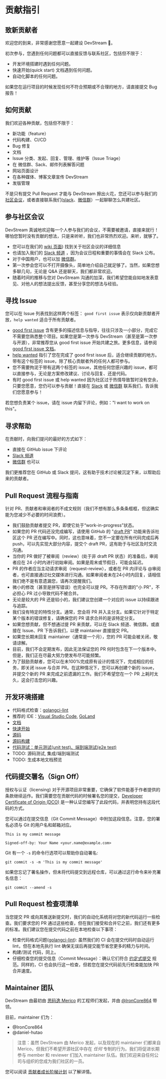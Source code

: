 # 贡献指引

## 致新贡献者
欢迎您的到来，非常感谢您愿意一起建设 DevStream 💖。

初次参与，您遇到任何问题都可以直接反馈与联系社区，包括但不限于：

- 开发环境搭建时遇到任何问题。
- 快速开始(quick start) 文档遇到任何问题。
- 自动化脚本的任何问题。

如果您在运行项目的时候发现任何不符合预期或不合理的地方，请直接提交 Bug 报告！

## 如何贡献
我们欢迎各种贡献，包括但不限于：

- 新功能（feature）
- 代码构建、CI/CD
- Bug 修复
- 文档
- Issue 分类、发起、回复、管理、维护等（Issue Triage）
- 在 微信群、Sack、邮件列表解答问题
- 网站页面设计
- 在各种媒体、博客文章宣传 DevStream
- 发版管理

不是只有提交 Pull Request 才能与 DevStream 擦出火花，您还可以参与我们的 [社区会议](https://github.com/devstream-io/devstream/wiki)，或者直接联系我们([slack](https://cloud-native.slack.com/archives/C03LA2B8K0A)、[微信群](https://raw.githubusercontent.com/devstream-io/devstream/main/docs/images/wechat-group-qr-code.png)）一起聊聊怎么共建社区。

## 参与社区会议
DevStream 真诚地欢迎每一个人参与我们的会议，不需要被邀请，直接来就行！哪怕您暂时没有贡献的想法，只是来听听，我们也非常热烈欢迎。来听，就够了。

- 您可以在我们的 [wiki 页面](https://github.com/devstream-io/devstream/wiki)) 找到关于社区会议的详细信息
- 也请加入我们的 [Slack 频道](https://cloud-native.slack.com/archives/C03LA2B8K0A) ，因为会议日程和重要的事情会在 Slack 公布。
- 对于中国用户，也可以加 [微信群](https://raw.githubusercontent.com/devstream-io/devstream/main/docs/images/wechat-group-qr-code.png)。
- 第一次参会您可以不打开摄像头，简单地介绍自己就足够了。当然，如果您想多聊几句，无论是 Q&A 还是聊天，我们都非常欢迎。
- 随着时间的推移与您对 DevStream 沟通的加深，我们希望您能自如地发表意见、对他人的想法提出反馈，甚至分享您的想法与经验。

## 寻找 Issue
您可以在 Issue 列表找到这样两个标签： `good first issue` 表示仅向新贡献者开放，`help wanted` 适合于所有贡献者。

- [good first issue](https://github.com/devstream-io/devstream/labels/good%20first%20issue) 含有更多的描述信息与指导，往往只涉及一小部分，完成它不需要您熟悉整个项目。如果您是第一次参与 DevStream（甚至是第一次参与开源），非常推荐您从 good first issue 开始共建之旅。更多信息，请参阅 [good first issue 文档](./development/good-first-issues.zh.md)。
- [help wanted](https://github.com/devstream-io/devstream/labels/help%20wanted) 指引了您在完成了 good first issue 后，适合继续贡献的地方。带有这个标签的 issue，除了核心贡献者外的任何人都可参与。
- 您不需要拘泥于带有这两个标签的 issue，其他任何您感兴趣的 issue，都可以直接参与，无论是方案修改建议、讨论与回复、还是代码。
- 有时 good first issue 或 help wanted 因为社区过于热情导致暂时没有空余，只要您愿意，您仍可以参与贡献！直接在 [Slack](https://join.slack.com/t/devstream-io/shared_invite/zt-16tb0iwzr-krcFGYRN7~Vv1suGZjdv4) 或 [微信群](https://raw.githubusercontent.com/devstream-io/devstream/main/docs/images/wechat-group-qr-code.png) 联系我们，告诉我们您愿意参与！

若您想负责某个 issue，请在 issue 内留下评论，例如："I want to work on this"。

## 寻求帮助
在贡献时，向我们提问的最好的方式如下：

- 直接在 GitHub issue 下评论
- [Slack 频道](https://cloud-native.slack.com/archives/C03LA2B8K0A)
- [微信群](https://raw.githubusercontent.com/devstream-io/devstream/main/docs/images/wechat-group-qr-code.png) 也可以

我们更推荐您在 GitHub 或 Slack 提问，这有助于技术讨论被沉淀下来，以帮助后来的贡献者。

## Pull Request 流程与指南
针对 PR、贡献者和审阅者的不成文规则（我们不想有那么多条条框框，但这确实能为您减少不必要的时间浪费）。

- 我们鼓励贡献者提交 PR，即使它处于“work-in-progress”状态。
- 如果您的 PR 代码还没完成编写，请使用 GitHub 的 "[draft PR](https://github.blog/2019-02-14-introducing-draft-pull-requests/)" 功能来告诉社区这个 PR 还在编写中。同时，这也意味着，您不一定要在所有代码完成后再 push，可以先实现大部分内容，提交个 draft PR，这有助于与社区及时交流沟通。
- 当你的 PR 做好了被审阅（review）(处于非 draft PR 状态）的准备后，审阅者应在 24 小时内进行初始审阅。如果是周末或节假日，可能会延迟。
- PR 的作者应当主动请求审阅（request-review），或者在 PR 内评论与 @审阅者，也可直接通过社交媒体进行沟通。如果审阅者未在24小时内回复，请相信我们绝不是有意遗漏您，请再次提醒我们。
- 微小的修改（甚至是拼写错误）也完全可以提 PR。不存在所谓的"小 PR"，不必担心 PR 过小导致代码不被合并。
- 无论是较大的 PR 还是较小的，我们建议您创建一个对应的 issue 以持续跟进与追踪。
- 我们没有特定的特性分支。通常，您会将 PR 并入主分支。如果它针对于特定某个版本的错误修复，请确保您的 PR 请求合并的是该特定分支。
- 如果您想贡献，但不想通过提 PR 来贡献，可以在 Slack 频道、微信群。或直接在 Issue、PR 下告诉我们，以便 maintainer 直接提交 PR。
- 如果您长期未回复 maintainer（通常是一个月），您的 PR 可能会被关闭，敬请谅解。
- 目前，我们不会定期发布，因此无法保证您的 PR 何时包含在下一个版本中。但是，我们正在尽最大努力使发布尽可能频繁。
- 为了鼓励贡献者，您可以在未100%完成原有设计的情况下，完成相应的任务，即关闭 issue 与合并 PR。在这种情况下，您可以再创建个新的 issue，并提交个新的 PR 来完成之前遗漏的工作。我们不希望您在一个 PR 上耗时太久，这会打击您的兴趣。

## 开发环境搭建
- 代码格式检查：[golangci-lint](https://github.com/golangci/golangci-lint)
- 推荐的 IDE：[Visual Studio Code](https://code.visualstudio.com/), [GoLand](https://www.jetbrains.com/go/)
- [文档](https://docs.devstream.io/en/latest/index.zh/)
- [快速开始](https://docs.devstream.io/en/latest/quickstart.zh/)
- [源码](https://github.com/devstream-io/devstream)
- [源码构建](https://docs.devstream.io/en/latest/development/build.zh/)
- [代码测试：单元测试(unit test)、端到端测试(e2e test)](https://docs.devstream.io/en/latest/development/test.zh/)
- TODO: 源码测试, 集成/端到端测试
- TODO: 生成本地文档预览

## 代码提交署名（Sign Off）
授权与认证（licensing) 对于开源项目非常重要，它确保了软件能基于作者提供的条款继续运作。我们需要您在贡献代码的时候署名您的提交，[Developer Certificate of Origin (DCO)](https://developercertificate.org/) 是一种认证您编写了此段代码，并表明您持有这段代码的方式。

您可以通过在提交信息（Git Commit Message）中附加这段信息。注意，您的署名必须与 Git 的用户名和邮箱对应。

    This is my commit message

    Signed-off-by: Your Name <your.name@example.com>

Git 有一个 `-s` 的命令行选项可以帮助你自动署名:

    git commit -s -m 'This is my commit message'

如果您忘记了署名操作，但未将代码提交到远程仓库，可以通过这行命令来补充署名信息：

    git commit --amend -s 

## Pull Request 检查项清单

当您提交 PR 或向其推送新提交时，我们的自动化系统将对您的新代码运行一些检查。我们要求您的 PR 通过这些检查，但在我们接受和合并它之前，我们还有更多的标准。我们建议您在提交代码之前在本地检查以下事项：

- 检查代码格式问题([golangci-lint](https://github.com/golangci/golangci-lint)): 虽然我们的 CI 会在提交代码时自动运行 lint，但在本地先执行 lint 确保无误后再提交能节省您更多的精力与时间。
- 构建/测试 代码，同上。
- 仔细检查您的提交信息（Commit Message）：确认它们符合 [约定式提交](https://www.conventionalcommits.org/zh-hans/v1.0.0/) 规范。同样的，CI 也会执行这一检查，但若您在提交代码前先行检查能加快 PR 合并速度。

## Maintainer 团队

DevStream 由最初由 [思码逸 Merico](https://www.crunchbase.com/organization/merico) 的工程师们发起，并由 [@IronCore864](https://github.com/ironcore864) 带领。

目前，maintainer 们为：

- @IronCore864
- @daniel-hutao

> 注意：虽然 DevStream 由 Merico 发起，以及现在的 maintainer 们都来自 Merico，但我们不希望开源社区中存在 _任何_ 专制的行为。我们将促进长期参与 member 和 reviewer 们加入 maintainer 队伍。我们欢迎来自任何公司与组织的您成为我们社区的一员。

您可以阅读 [贡献者成长阶梯计划](https://docs.devstream.io/en/latest/contributor_ladder.zh/) 以了解详情。
